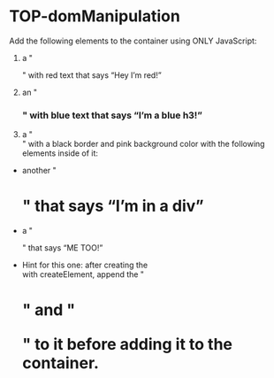 # TOP-domManipulation

Add the following elements to the container using ONLY JavaScript:

1. a "<p>" with red text that says “Hey I’m red!”
2. an "<h3>" with blue text that says “I’m a blue h3!”
3. a "<div>" with a black border and pink background color with the following elements inside of it:
  - another "<h1>" that says “I’m in a div”
  - a "<p>" that says “ME TOO!”
  - Hint for this one: after creating the <div> with createElement, append the "<h1>" and "<p>" to it before adding it to the container.

